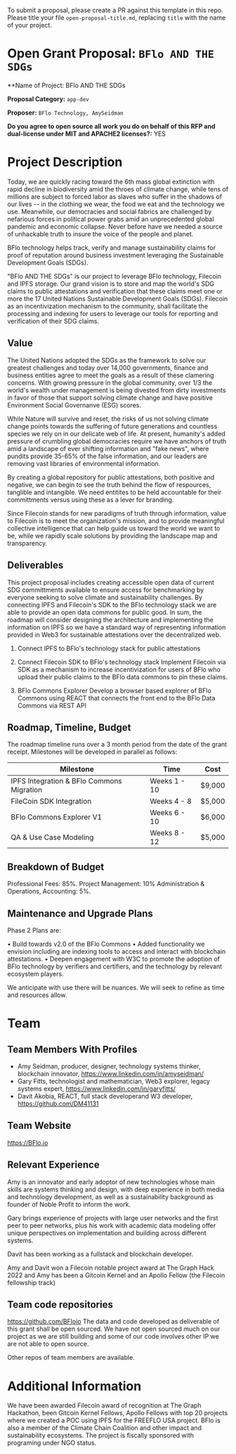 To submit a proposal, please create a PR against this template in this repo. Please title your file `open-proposal-title.md`, replacing `title` with the name of your project.

# Open Grant Proposal: `BFlo AND THE SDGs`

**Name of Project: BFlo AND THE SDGs

**Proposal Category:**  `app-dev`

**Proposer:** `BFlo Technology, AmySeidman`

**Do you agree to open source all work you do on behalf of this RFP and dual-license under MIT and APACHE2 licenses?:** YES

# Project Description
Today, we are quickly racing toward the 6th mass global extinction with rapid decline in biodiversity amid the throes of climate change, while tens of millions are subject to forced labor as slaves who suffer in the shadows of our lives -- in the clothing we wear, the food we eat and the technology we use. Meanwhile, our democracies and social fabrics are challenged by nefarious forces in political power grabs amid an unprecedented global pandemic and economic collapse. Never before have we needed a source of unhackable truth to insure the voice of the people and planet.

BFlo technology helps track, verify and manage sustainability claims for proof of reputation around business investment leveraging the Sustainable Development Goals (SDGs). 

"BFlo AND THE SDGs" is our project to leverage BFlo technology, Filecoin and IPFS storage. Our grand vision is to store and map the world's SDG claims to public attestations and verification that these claims meet one or more the 17 United Nations Sustainable Development Goals (SDGs). Filecoin as an incentivization mechanism to the community, shall facilitate the processing and indexing for users to leverage our tools for reporting and verification of their SDG claims.

## Value

The United Nations adopted the SDGs as the framework to solve our greatest challenges and today over 14,000 governments, finance and business entities agree to meet the goals as a result of these clamering concerns. With growing pressure in the global community, over 1/3 the world's wealth under management is being divested from dirty investments in favor of those that support solving climate change and have positive Environment Social Governanve (ESG) scores. 

While Nature will survive and reset, the risks of us not solving climate change points towards the suffering of future generations and countless species we rely on in our delicate web of life.  At present, humanity's added pressure of crumbling global democracies require we have anchors of truth amid a landscape of ever shifting information and "fake news", where pundits provide 35-65% of the false information, and our leaders are removing vast libraries of environmental information. 

By creating a global repository for public attestations, both positive and negative, we can begin to see the truth behind the flow of respources, tanglible and intangible. We need entitites to be held accountable for their committments versus using these as a lever for branding. 

Since Filecoin stands for new paradigms of truth through information, value to Filecoin is to meet the organization's mission, and to provide meaningful collective intelligence that can help guide us toward the world we want to be, while we rapidly scale solutions by providing the landscape map and transparency. 

## Deliverables

This project proposal includes creating accessible open data of current SDG committments available to ensure access for benchmarking by everyone seeking to solve climate and sustainability challenges. By connecting IPFS and Filecoin's SDK to the BFlo technology stack we are able to provide an open data commons for public good. In sum, the roadmap will consider designing the architecture and implementing the information on IPFS so we have a standard way of representing information provided in Web3 for sustainable attestations over the decentralized web.

1. Connect IPFS to BFlo's technology stack for public attestations

2. Connect Filecoin SDK to BFlo's technology stack 
Implement Filecoin via SDK as a mechanism to increase incentivization for users of BFlo who upload their public claims to the BFlo data commons to pin these claims. 

3. BFlo Commons Explorer
Develop a browser based explorer of BFlo Commons using REACT that connects the front end to the BFlo Data Commons via REST API

## Roadmap, Timeline, Budget
The roadmap timeline runs over a 3 month period from the date of the grant receipt. Milestones will be developed in parallel as follows:

<table>
<thead>
<tr>
<th>Milestone</th>
<th>Time</th>
<th>Cost</th>
</tr>
</thead>
<tbody>
<tr>
<td>IPFS Integration & BFlo Commons Migration</td>
<td>Weeks 1 - 10</td>
<td>$9,000</td>
</tr>
<tr>
<td>FileCoin SDK Integration</td>
<td>Weeks 4 - 8</td>
<td>$5,000</td>
</tr>
<tr>
<td>BFlo Commons Explorer V1</td>
<td>Weeks 6 - 10</td>
<td>$6,000</td>
</tr>
<tr>
<td>QA & Use Case Modeling</td>
<td>Weeks 8 - 12</td>
<td>$5,000</td>
</tr>
</tbody>
</table>

## Breakdown of Budget

Professional Fees: 85%.
Project Management: 10%
Administration & Operations, Accounting: 5%.

## Maintenance and Upgrade Plans

Phase 2 Plans are:

• Build towards v2.0 of the BFlo Commons
• Added functionality we envision including are indexing tools to access and interact with blockchain attestations.
• Deepen engagement with W3C to promote the adoption of BFlo technology by verifiers and certifiers, and the technology by relevant ecosystem players.

We anticipate with use there will be nuances. We will seek to refine as time and resources allow.

# Team

## Team Members With Profiles

- Amy Seidman, producer, designer, technology systems thinker, blockchain innovator, https://www.linkedin.com/in/amyseidman/
- Gary Fitts, technologist and mathematician, Web3 explorer, legacy systems expert, https://www.linkedin.com/in/garyfitts/
- Davit Akobia, REACT, full stack developerand W3 developer, https://github.com/DM41131

## Team Website

https://BFlo.io

## Relevant Experience

Amy is an innovator and early adoptor of new technologies whose main skills are systems thinking and design, with deep experience in both media and technology development, as well as a sustainability background as founder of Noble Profit to inform the work. 

Gary brings experience of projects with large user networks and the first peer to peer networks, plus his work with academic data modeling offer unique perspectives on implementation and building across different systems.

Davit has been working as a fullstack and blockchain developer.

Amy and Davit won a Filecoin notable project award at The Graph Hack 2022 and Amy has been a Gitcoin Kernel and an Apollo Fellow (the Filecoin fellowship track)

## Team code repositories

https://github.com/BFloio
The data and code developed as deliverable of this grant shall be open sourced. We have not open sourced much on our project as we are still building and some of our code involves other IP we are not able to open source. 

Other repos of team members are available.


# Additional Information

We have been awarded Filecoin award of recognition at The Graph Hackathon, been Gitcoin Kernel Fellows, Apollo Fellows with top 20 projects where we created a POC using IPFS for the FREEFLO USA project. BFlo is also a member of the Climate Chain Coalition and other impact and sustainability ecosystems. The project is fiscally sponsored with programing under NGO status. 
